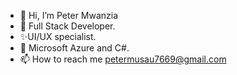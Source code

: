 - 👋 Hi, I’m Peter Mwanzia
- 👀 Full Stack Developer.
- ✨UI/UX specialist.
- 🌱 Microsoft Azure and C#.
- 📫 How to reach me petermusau7669@gmail.com

<!---
Peter-pixel/Peter-pixel is a ✨ special ✨ repository because its `README.md` (this file) appears on your GitHub profile.
You can click the Preview link to take a look at your changes.
--->

